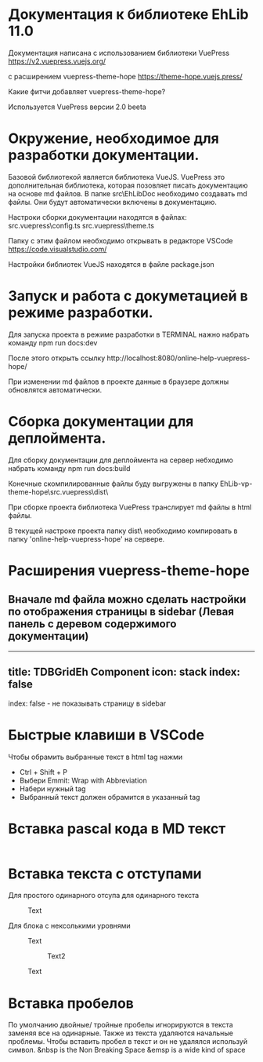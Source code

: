 # Документация к библиотеке EhLib 11.0

Документация написана с использованием библиотеки VuePress 
https://v2.vuepress.vuejs.org/

с расширением vuepress-theme-hope
https://theme-hope.vuejs.press/

  Какие фитчи добавляет vuepress-theme-hope?
   

Используется VuePress версии 2.0 beeta

# Окружение, необходимое для разработки документации.

Базовой библиотекой является библиотека VueJS.
VuePress это дополнительная библиотека, которая позовляет писать документацию на основе md файлов.
В папке src\EhLibDoc необходимо создавать md файлы.
Они будут автоматически включены в документацию.

Настроки сборки документации находятся в файлах:
src\.vuepress\config.ts
src\.vuepress\theme.ts

Папку с этим файлом необходимо открывать в редакторе VSCode 
https://code.visualstudio.com/

Настройки библиотек VueJS находятся в файле package.json

# Запуск и работа с докуметацией в режиме разработки.
Для запуска проекта в режиме разработки в TERMINAL нажно набрать команду
  npm run docs:dev

После этого открыть ссылку
  http://localhost:8080/online-help-vuepress-hope/

При изменении md файлов в проекте данные в браузере должны обновлятся автоматически.

# Сборка документации для деплоймента.
Для сборку документации для деплоймента на сервер небходимо набрать команду 
  npm run docs:build

Конечные скомпилированные файлы буду выгружены в папку 
  EhLib-vp-theme-hope\src\.vuepress\dist\

При сборке проекта библиотека VuePress транслирует md файлы в html файлы.

В текущей настроке проекта папку dist\ необходимо компировать в папку 'online-help-vuepress-hope' на сервере.


# Расширения vuepress-theme-hope

## Вначале md файла можно сделать настройки по отображения страницы в sidebar (Левая панель с деревом содержимого документации)

---
title: TDBGridEh Component
icon: stack
index: false
---

index: false - не показывать страницу в sidebar

# Быстрые клавиши в VSCode
Чтобы обрамить выбранные текст в html tag нажми
- Ctrl + Shift + P
- Выбери Emmit: Wrap with Abbreviation
- Набери нужный tag
- Выбранный текст должен обрамится в указанный tag


# Вставка pascal кода в MD текст

```pascal:no-line-numbers
```

# Вставка текста с отступами

Для простого одинарного отсупа для одинарного текста
  <dd>Text</dd>

Для блока с нексолькими уровнями
  <dd>Text
  <dl><dd>Text2</dd></dl>
  </dd>

  <dd>Text</dd>

# Вставка пробелов 
По умолчанию двойные/ тройные пробелы игнорируются в текста заменяя все на одинарные.
Также из текста удаляются начальные проблемы.
Чтобы вставить пробел в текст и он не удалялся используй символ.
&nbsp is the Non Breaking Space
&emsp is a wide kind of space






